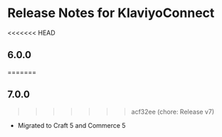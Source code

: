 # Release Notes for KlaviyoConnect

<<<<<<< HEAD
## 6.0.0
=======
## 7.0.0
>>>>>>> acf32ee (chore: Release v7)

- Migrated to Craft 5 and Commerce 5

